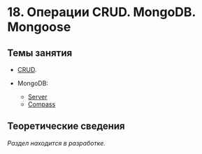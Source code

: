 # 18. Операции CRUD. MongoDB. Mongoose

## Темы занятия

- [CRUD](https://ru.wikipedia.org/wiki/CRUD).

- MongoDB:

  - [Server](https://www.mongodb.com/download-center/community)
  - [Compass](https://www.mongodb.com/download-center/compass)

## Теоретические сведения

_Раздел находится в разработке._